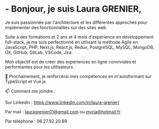 # - Bonjour, je suis Laura GRENIER, 

Je suis passionnée par l'architecture et les différentes approches pour implémenter des fonctionnalités sur des sites web.

Suite à des formations et 2 ans et 4 mois d'expérience en développement full-stack, je me suis perfectionné en utilisant la méthode Agile en JavaScript, PHP, Next.js, React.js, Redux, PostgreSQL, MySQL, MongoDB, Git, GitHub, GitLab, VSCode, Jira. 

Mon objectif est de créer des expériences en ligne conviviales et performantes pour les utilisateurs.

🌱 Prochainement, je renforcerai mes compétences en m'autoformant sur TypeScript et Vue.js

📫 Comment me joindre :

Sur Linkedin : https://www.linkedin.com/in/laura-grenier/

Par mail : lauragrenier01@gmail.com ou myria@hotmail.fr

Par téléphone : 06.27.92.20.89
